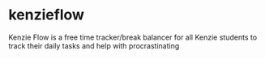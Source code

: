 # kenzieflow
Kenzie Flow is a free time tracker/break balancer for all Kenzie students to track their daily tasks and help with procrastinating


